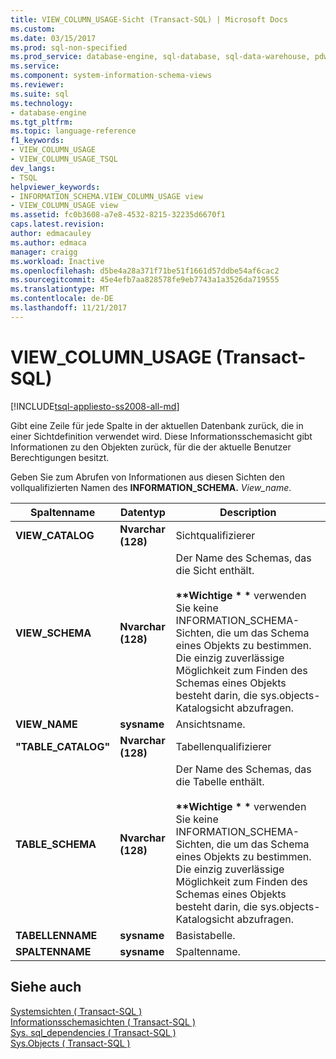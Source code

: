 ```yaml
---
title: VIEW_COLUMN_USAGE-Sicht (Transact-SQL) | Microsoft Docs
ms.custom: 
ms.date: 03/15/2017
ms.prod: sql-non-specified
ms.prod_service: database-engine, sql-database, sql-data-warehouse, pdw
ms.service: 
ms.component: system-information-schema-views
ms.reviewer: 
ms.suite: sql
ms.technology:
- database-engine
ms.tgt_pltfrm: 
ms.topic: language-reference
f1_keywords:
- VIEW_COLUMN_USAGE
- VIEW_COLUMN_USAGE_TSQL
dev_langs:
- TSQL
helpviewer_keywords:
- INFORMATION_SCHEMA.VIEW_COLUMN_USAGE view
- VIEW_COLUMN_USAGE view
ms.assetid: fc0b3608-a7e8-4532-8215-32235d6670f1
caps.latest.revision: 
author: edmacauley
ms.author: edmaca
manager: craigg
ms.workload: Inactive
ms.openlocfilehash: d5be4a28a371f71be51f1661d57ddbe54af6cac2
ms.sourcegitcommit: 45e4efb7aa828578fe9eb7743a1a3526da719555
ms.translationtype: MT
ms.contentlocale: de-DE
ms.lasthandoff: 11/21/2017
---
```

# <a name="viewcolumnusage-transact-sql"></a>VIEW_COLUMN_USAGE (Transact-SQL)
[!INCLUDE[tsql-appliesto-ss2008-all-md](../../includes/tsql-appliesto-ss2008-all-md.md)]

  Gibt eine Zeile für jede Spalte in der aktuellen Datenbank zurück, die in einer Sichtdefinition verwendet wird. Diese Informationsschemasicht gibt Informationen zu den Objekten zurück, für die der aktuelle Benutzer Berechtigungen besitzt.  
  
 Geben Sie zum Abrufen von Informationen aus diesen Sichten den vollqualifizierten Namen des **INFORMATION_SCHEMA.** *View_name*.  
  
|Spaltenname|Datentyp|Description|  
|-----------------|---------------|-----------------|  
|**VIEW_CATALOG**|**Nvarchar (**128**)**|Sichtqualifizierer|  
|**VIEW_SCHEMA**|**Nvarchar (**128**)**|Der Name des Schemas, das die Sicht enthält.<br /><br /> **\*\*Wichtige \* \***  verwenden Sie keine INFORMATION_SCHEMA-Sichten, die um das Schema eines Objekts zu bestimmen. Die einzig zuverlässige Möglichkeit zum Finden des Schemas eines Objekts besteht darin, die sys.objects-Katalogsicht abzufragen.|  
|**VIEW_NAME**|**sysname**|Ansichtsname.|  
|**"TABLE_CATALOG"**|**Nvarchar (**128**)**|Tabellenqualifizierer|  
|**TABLE_SCHEMA**|**Nvarchar (**128**)**|Der Name des Schemas, das die Tabelle enthält.<br /><br /> **\*\*Wichtige \* \***  verwenden Sie keine INFORMATION_SCHEMA-Sichten, die um das Schema eines Objekts zu bestimmen. Die einzig zuverlässige Möglichkeit zum Finden des Schemas eines Objekts besteht darin, die sys.objects-Katalogsicht abzufragen.|  
|**TABELLENNAME**|**sysname**|Basistabelle.|  
|**SPALTENNAME**|**sysname**|Spaltenname.|  
  
## <a name="see-also"></a>Siehe auch  
 [Systemsichten &#40; Transact-SQL &#41;](http://msdn.microsoft.com/library/35a6161d-7f43-4e00-bcd3-3091f2015e90)   
 [Informationsschemasichten &#40; Transact-SQL &#41;](~/relational-databases/system-information-schema-views/system-information-schema-views-transact-sql.md)   
 [Sys. sql_dependencies &#40; Transact-SQL &#41;](../../relational-databases/system-catalog-views/sys-sql-dependencies-transact-sql.md)   
 [Sys.Objects &#40; Transact-SQL &#41;](../../relational-databases/system-catalog-views/sys-objects-transact-sql.md)  
  
  

